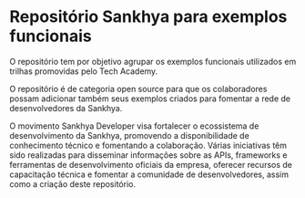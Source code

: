 # Repositório Sankhya para exemplos funcionais

O repositório tem por objetivo agrupar os exemplos funcionais utilizados em trilhas promovidas pelo Tech Academy. 

O repositório é de categoria open source para que os colaboradores possam adicionar também seus exemplos criados para fomentar a rede de desenvolvedores da Sankhya.

O movimento Sankhya Developer visa fortalecer o ecossistema de desenvolvimento da Sankhya, promovendo a disponibilidade de conhecimento técnico e fomentando a colaboração. Várias iniciativas têm sido realizadas para disseminar informações sobre as APIs, frameworks e ferramentas de desenvolvimento oficiais da empresa, oferecer recursos de capacitação técnica e fomentar a comunidade de desenvolvedores, assim como a criação deste repositório.
